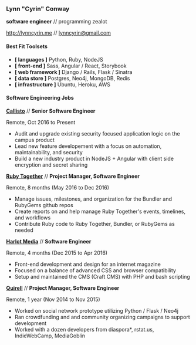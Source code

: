 ### Lynn "Cyrin" Conway

**software engineer** // programming zealot

http://lynncyrin.me // lynncyrin@gmail.com

#### Best Fit Toolsets

- **\[ languages \]** Python, Ruby, NodeJS
- **\[ front-end \]** Sass, Angular / React, Storybook
- **\[ web framework \]** Django / Rails, Flask / Sinatra
- **\[ data store \]** Postgres, Neo4j, MongoDB, Redis
- **\[ infrastructure \]** Ubuntu, Heroku, AWS

#### Software Engineering Jobs

**[Callisto](https://www.projectcallisto.org/)** // **Senior Software Engineer**

Remote, Oct 2016 to Present

- Audit and upgrade existing security focused application logic on the campus product
- Lead new feature developement with a focus on automation, maintainability, and security
- Build a new industry product in NodeJS + Angular with client side encryption and secret sharing

**[Ruby Together](https://rubytogether.org)** // **Project Manager, Software Engineer**

Remote, 8 months (May 2016 to Dec 2016)

- Manage issues, milestones, and organization for the Bundler and RubyGems github repos
- Create reports on and help manage Ruby Together's events, timelines, and workflows
- Contribute Ruby code to Ruby Together, Bundler, or RubyGems as needed

**[Harlot Media](http://harlot.media)** // **Software Engineer**

Remote, 4 months (Dec 2015 to Apr 2016)

- Front-end development and design for an internet magazine
- Focused on a balance of advanced CSS and browser compatibility
- Setup and maintained the CMS (Craft CMS) with PHP and bash scripting

**[Quirell](https://gitlab.com/collectqt/quirell)** // **Project Manager, Software Engineer**

Remote, 1 year (Nov 2014 to Nov 2015)

- Worked on social network prototype utilizing Python / Flask / Neo4j
- Ran crowdfunding and and community organizing campaigns to support development
- Worked with a dozen developers from diaspora*, rstat.us, IndieWebCamp, MediaGoblin
